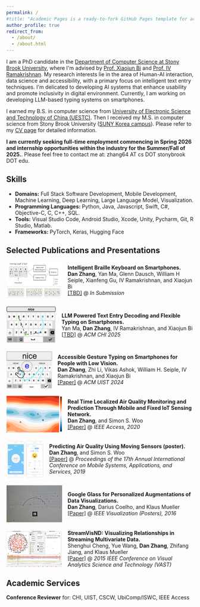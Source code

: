```yaml
---
permalink: /
#title: "Academic Pages is a ready-to-fork GitHub Pages template for academic personal websites"
author_profile: true
redirect_from: 
  - /about/
  - /about.html
---
```


I am a PhD candidate in the [Department of Computer Science at Stony Brook University](https://www.cs.stonybrook.edu/), where I'm advised by [Prof. Xiaojun Bi](https://www3.cs.stonybrook.edu/~xiaojun/) and [Prof. IV Ramakrishnan](https://www.cs.stonybrook.edu/people/faculty/ivramakrishnan). My research interests lie in the area of Human-AI interaction, data science and accessibility, with a primary focus on intelligent text entry techniques. I'm delicated to developing AI systems that enhance usability and promote inclusivity in digital environment. Currently, I am working on developing LLM-based typing systems on smartphones. 

I earned my B.S. in computer science from [University of Electronic Science and Technology of China (UESTC)](https://en.uestc.edu.cn/). Then I received my M.S. in computer science from Stony Brook University ([SUNY Korea campus](https://www.sunykorea.ac.kr/en/)). Please refer to my [CV page](https://danzhang77.github.io/files/CV_base.pdf) for detailed information. 

<b>I am currently seeking full-time employment commencing in Spring 2026 and internship opportunities within the industry for the Summer/Fall of 2025.</b>. Please feel free to contact me at: zhang64 AT cs DOT stonybrook DOT edu.

## Skills

* **Domains:**
    Full Stack Software Development,
    Mobile Development,
    Machine Learning,
    Deep Learning,
    Large Language Model,
    Visualization.
* **Programming Languages:**
    Python,
    Java,
    Javascript,
    Swift,
    C#,
    Objective-C,
    C,
    C++,
    SQL.
* **Tools:**
    Visual Studio Code,
    Android Studio,
    Xcode,
    Unity,
    Pycharm,
    Git,
    R Studio,
    Matlab.
* **Frameworks:**
    PyTorch,
    Keras,
    Hugging Face


## Selected Publications and Presentations

<div style="display: flex; align-items: center; margin-bottom: 20px;">
  <img src="images/teaser-touch.png" width="150" height="100" style="margin-right: 15px;">
  <div>
    <b>Intelligent Braille Keyboard on Smartphones.</b><br>
    <b>Dan Zhang</b>, Yan Ma, Glenn Dausch, William H Seiple, Xianfeng Gu, IV Ramakrishnan, and Xiaojun Bi<br>
    <a href="TBD">[TBD]</a> @ <i>In Submission</i>
  </div>
</div>

<div style="display: flex; align-items: center; margin-bottom: 20px;">
  <img src="images/flexible.png" width="150" height="100" style="margin-right: 15px;">
  <div>
    <b>LLM Powered Text Entry Decoding and Flexible Typing on Smartphones.</b><br>
    Yan Ma, <b>Dan Zhang</b>, IV Ramakrishnan, and Xiaojun Bi<br>
    <a href="TBD">[TBD]</a> @ <i>ACM CHI 2025</i>
  </div>
</div>

<div style="display: flex; align-items: center; margin-bottom: 20px;">
  <img src="images/AccessibleGestureTyping.png" width="150" height="100" style="margin-right: 15px;">
  <div>
    <b>Accessible Gesture Typing on Smartphones for People with Low Vision.</b><br>
    <b>Dan Zhang</b>, Zhi Li, Vikas Ashok, William H. Seiple, IV Ramakrishnan, and Xiaojun Bi<br>
    <a href="https://dl.acm.org/doi/10.1145/3654777.3676447">[Paper]</a> @ <i>ACM UIST 2024</i>
  </div>
</div>

<div style="display: flex; align-items: center; margin-bottom: 20px;">
  <img src="images/airquality.png" width="150" height="100" style="margin-right: 15px;">
  <div>
    <b>Real Time Localized Air Quality Monitoring and Prediction Through Mobile and Fixed IoT Sensing Network.</b><br>
    <b>Dan Zhang</b>, and Simon S. Woo<br>
    <a href="https://ieeexplore.ieee.org/iel7/6287639/8948470/09090830.pdf">[Paper]</a> @ <i>IEEE Access, 2020</i>
  </div>
</div>

<div style="display: flex; align-items: center; margin-bottom: 20px;">
  <img src="images/air-poster.png" width="150" height="100" style="margin-right: 15px;">
  <div>
    <b>Predicting Air Quality Using Moving Sensors (poster).</b><br>
    <b>Dan Zhang</b>, and Simon S. Woo<br>
    <a href="https://dl.acm.org/doi/abs/10.1145/3307334.3328647">[Paper]</a> @ <i>Proceedings of the 17th Annual International Conference on Mobile Systems, Applications, and Services, 2019</i>
  </div>
</div>

<div style="display: flex; align-items: center; margin-bottom: 20px;">
  <img src="images/glass.png" width="150" height="100" style="margin-right: 15px;">
  <div>
    <b>Google Glass for Personalized Augmentations of Data Visualizations.</b><br>
    <b>Dan Zhang</b>, Darius Coelho, and Klaus Mueller<br>
    <a href="https://www3.cs.stonybrook.edu/~mueller/papers/Google%20Glass%20VIS%202016.pdf">[Paper]</a> @ <i>IEEE Visualization (Posters), 2016</i>
  </div>
</div>


<div style="display: flex; align-items: center; margin-bottom: 20px;">
  <img src="images/streamvis.png" width="150" height="100" style="margin-right: 15px;">
  <div>
    <b>StreamVisND: Visualizing Relationships in Streaming Multivariate Data.</b><br>
    Shenghui Cheng, Yue Wang, <b>Dan Zhang</b>, Zhifang Jiang, and Klaus Mueller<br>
    <a href="https://www3.cs.stonybrook.edu/~mueller/papers/StreamVisND.pdf">[Paper]</a> @ <i>2015 IEEE Conference on Visual Analytics Science and Technology (VAST)</i>
  </div>
</div>

## Academic Services

**Conference Reviewer** for: CHI, UIST, CSCW, UbiComp/ISWC, IEEE Access

